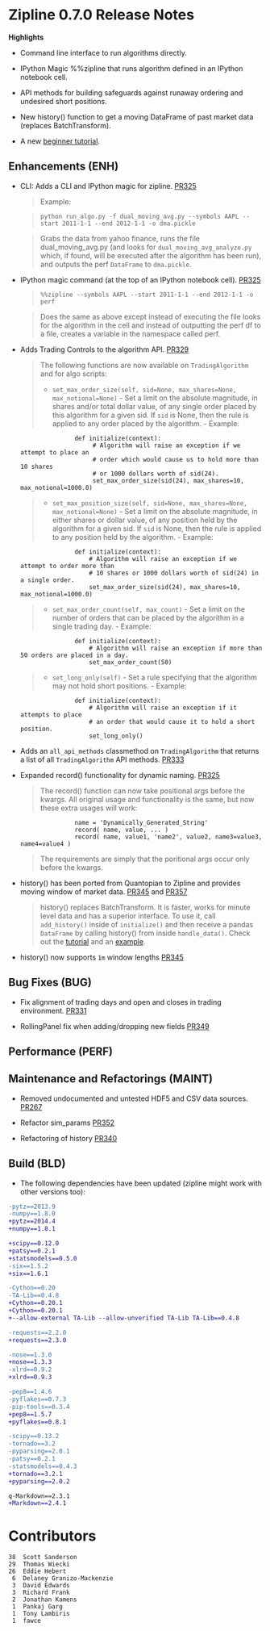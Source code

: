 # Zipline 0.7.0 Release Notes

**Highlights**

* Command line interface to run algorithms directly.

* IPython Magic %%zipline that runs algorithm defined in an IPython
  notebook cell.

* API methods for building safeguards against runaway ordering and undesired
  short positions.

* New history() function to get a moving DataFrame of past market data
  (replaces BatchTransform).

* A new [beginner tutorial](http://nbviewer.ipython.org/github/quantopian/zipline/blob/master/docs/tutorial.ipynb).


## Enhancements (ENH)

* CLI: Adds a CLI and IPython magic for zipline. [PR325](https://github.com/quantopian/zipline/pull/325)

  > Example:

  > ```
  > python run_algo.py -f dual_moving_avg.py --symbols AAPL --start 2011-1-1 --end 2012-1-1 -o dma.pickle
  > ```

  > Grabs the data from yahoo finance, runs the file
  dual_moving_avg.py (and looks for `dual_moving_avg_analyze.py`
  which, if found, will be executed after the algorithm has been run),
  and outputs the perf `DataFrame` to `dma.pickle`.

* IPython magic command (at the top of an IPython notebook cell). [PR325](https://github.com/quantopian/zipline/pull/325)

   > ```
   > %%zipline --symbols AAPL --start 2011-1-1 --end 2012-1-1 -o perf
   > ```

   > Does the same as above except instead of executing the file looks
   > for the algorithm in the cell and instead of outputting the perf df
   > to a file, creates a variable in the namespace called perf.

* Adds Trading Controls to the algorithm API. [PR329](https://github.com/quantopian/zipline/pull/329)

   > The following functions are now available on ```TradingAlgorithm``` and for algo scripts:
   >   - `set_max_order_size(self, sid=None, max_shares=None, max_notional=None)`
           - Set a limit on the absolute magnitude, in shares and/or total
             dollar value, of any single order placed by this algorithm for a
             given sid. If `sid` is None, then the rule is applied to any order
             placed by the algorithm.
           - Example:

                     def initialize(context):
                          # Algorithm will raise an exception if we attempt to place an
                          # order which would cause us to hold more than 10 shares
                          # or 1000 dollars worth of sid(24).
                          set_max_order_size(sid(24), max_shares=10, max_notional=1000.0)

   >   - `set_max_position_size(self, sid=None, max_shares=None, max_notional=None)`
           - Set a limit on the absolute magnitude, in either shares or dollar
             value, of any position held by the algorithm for a given sid. If `sid`
             is None, then the rule is applied to any position held by the
             algorithm.
           - Example:

                     def initialize(context):
                         # Algorithm will raise an exception if we attempt to order more than
                         # 10 shares or 1000 dollars worth of sid(24) in a single order.
                         set_max_order_size(sid(24), max_shares=10, max_notional=1000.0)

   >   - `set_max_order_count(self, max_count)`
           - Set a limit on the number of orders that can be placed by the
             algorithm in a single trading day.
           - Example:

                     def initialize(context):
                         # Algorithm will raise an exception if more than 50 orders are placed in a day.
                         set_max_order_count(50)

   >   - `set_long_only(self)`
           - Set a rule specifying that the algorithm may not hold short positions.
           - Example:

                     def initialize(context):
                         # Algorithm will raise an exception if it attempts to place
                         # an order that would cause it to hold a short position.
                         set_long_only()

* Adds an `all_api_methods` classmethod on `TradingAlgorithm` that returns a
  list of all `TradingAlgorithm` API methods. [PR333](https://github.com/quantopian/zipline/pull/333)

* Expanded record() functionality for dynamic naming. [PR325](https://github.com/quantopian/zipline/pull/355)

   > The record() function can now take positional args before the kwargs.
   > All original usage and functionality is the same, but now these
   > extra usages will work:
   >

                     name = 'Dynamically_Generated_String'
                     record( name, value, ... )
                     record( name, value1, 'name2', value2, name3=value3, name4=value4 )

   > The requirements are simply that the poritional args occur only before the
   > kwargs.

* history() has been ported from Quantopian to Zipline and provides moving window of market data. [PR345](https://github.com/quantopian/zipline/pull/345) and [PR357](https://github.com/quantopian/zipline/pull/357)

    > history() replaces BatchTransform. It is faster, works for minute level data and has a superior interface.
    > To use it, call `add_history()` inside of `initialize()` and then receive a pandas `DataFrame` by calling
    > history() from inside `handle_data()`. Check out the [tutorial](http://nbviewer.ipython.org/github/quantopian/zipline/blob/master/docs/tutorial.ipynb) and an [example](https://github.com/quantopian/zipline/blob/master/zipline/examples/dual_moving_average.py).

* history() now supports `1m` window lengths [PR345](https://github.com/quantopian/zipline/pull/345)

## Bug Fixes (BUG)

* Fix alignment of trading days and open and closes in trading environment.
  [PR331](https://github.com/quantopian/zipline/pull/331)

* RollingPanel fix when adding/dropping new fields [PR349](https://github.com/quantopian/zipline/pull/349)

## Performance (PERF)

## Maintenance and Refactorings (MAINT)

* Removed undocumented and untested HDF5 and CSV data sources. [PR267](https://github.com/quantopian/zipline/issues/267)

* Refactor sim_params [PR352](https://github.com/quantopian/zipline/pull/352)

* Refactoring of history [PR340](https://github.com/quantopian/zipline/pull/340)

## Build (BLD)

* The following dependencies have been updated (zipline might work with other versions too):
```diff
-pytz==2013.9
-numpy==1.8.0
+pytz==2014.4
+numpy==1.8.1

+scipy==0.12.0
+patsy==0.2.1
+statsmodels==0.5.0
-six==1.5.2
+six==1.6.1

-Cython==0.20
-TA-Lib==0.4.8
+Cython==0.20.1
+Cython==0.20.1
+--allow-external TA-Lib --allow-unverified TA-Lib TA-Lib==0.4.8

-requests==2.2.0
+requests==2.3.0

-nose==1.3.0
+nose==1.3.3
-xlrd==0.9.2
+xlrd==0.9.3

-pep8==1.4.6
-pyflakes==0.7.3
-pip-tools==0.3.4
+pep8==1.5.7
+pyflakes==0.8.1

-scipy==0.13.2
-tornado==3.2
-pyparsing==2.0.1
-patsy==0.2.1
-statsmodels==0.4.3
+tornado==3.2.1
+pyparsing==2.0.2

q-Markdown==2.3.1
+Markdown==2.4.1
```

# Contributors
    38  Scott Sanderson
    29  Thomas Wiecki
    26  Eddie Hebert
     6  Delaney Granizo-Mackenzie
     3  David Edwards
     3  Richard Frank
     2  Jonathan Kamens
     1  Pankaj Garg
     1  Tony Lambiris
     1  fawce
